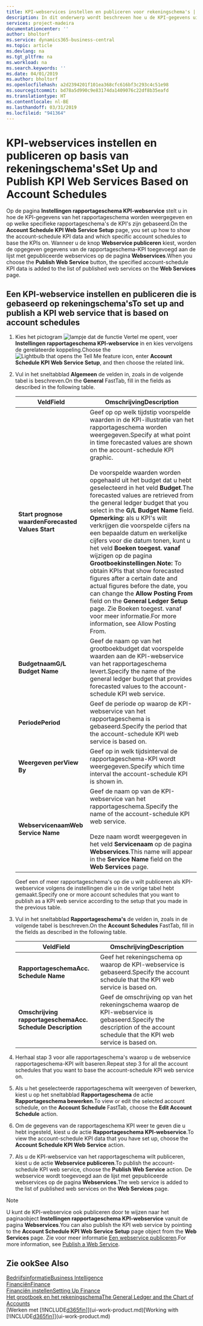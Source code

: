 ```yaml
---
title: KPI-webservices instellen en publiceren voor rekeningschema's | Microsoft Docs
description: In dit onderwerp wordt beschreven hoe u de KPI-gegevens uit het rapportageschema weergeeft op basis van specifieke rapportageschema's.
services: project-madeira
documentationcenter: ''
author: bholtorf
ms.service: dynamics365-business-central
ms.topic: article
ms.devlang: na
ms.tgt_pltfrm: na
ms.workload: na
ms.search.keywords: ''
ms.date: 04/01/2019
ms.author: bholtorf
ms.openlocfilehash: a2d2394201f101ea368cfc616bf3c293c4c51e98
ms.sourcegitcommit: bd78a5d990c9e83174da1409076c22df8b35eafd
ms.translationtype: HT
ms.contentlocale: nl-BE
ms.lasthandoff: 03/31/2019
ms.locfileid: "941364"
---
```

# <a name="set-up-and-publish-kpi-web-services-based-on-account-schedules"></a><span data-ttu-id="b0fd5-103">KPI-webservices instellen en publiceren op basis van rekeningschema's</span><span class="sxs-lookup"><span data-stu-id="b0fd5-103">Set Up and Publish KPI Web Services Based on Account Schedules</span></span>
<span data-ttu-id="b0fd5-104">Op de pagina **Instellingen rapportageschema KPI-webservice** stelt u in hoe de KPI-gegevens van het rapportageschema worden weergegeven en op welke specifieke rapportageschema's de KPI's zijn gebaseerd.</span><span class="sxs-lookup"><span data-stu-id="b0fd5-104">On the **Account Schedule KPI Web Service Setup** page, you set up how to show the account-schedule KPI data and which specific account schedules to base the KPIs on.</span></span> <span data-ttu-id="b0fd5-105">Wanneer u de knop **Webservice publiceren** kiest, worden de opgegeven gegevens van de rapportageschema-KPI toegevoegd aan de lijst met gepubliceerde webservices op de pagina **Webservices**.</span><span class="sxs-lookup"><span data-stu-id="b0fd5-105">When you choose the **Publish Web Service** button, the specified account-schedule KPI data is added to the list of published web services on the **Web Services** page.</span></span>  

## <a name="to-set-up-and-publish-a-kpi-web-service-that-is-based-on-account-schedules"></a><span data-ttu-id="b0fd5-106">Een KPI-webservice instellen en publiceren die is gebaseerd op rekeningschema's</span><span class="sxs-lookup"><span data-stu-id="b0fd5-106">To set up and publish a KPI web service that is based on account schedules</span></span>  
1.  <span data-ttu-id="b0fd5-107">Kies het pictogram ![lampje dat de functie Vertel me opent](media/ui-search/search_small.png "Vertel me wat u wilt doen"), voer **Instellingen rapportageschema KPI-webservice** in en kies vervolgens de gerelateerde koppeling.</span><span class="sxs-lookup"><span data-stu-id="b0fd5-107">Choose the ![Lightbulb that opens the Tell Me feature](media/ui-search/search_small.png "Tell me what you want to do") icon, enter **Account Schedule KPI Web Service Setup**, and then choose the related link.</span></span>  
2.  <span data-ttu-id="b0fd5-108">Vul in het sneltabblad **Algemeen** de velden in, zoals in de volgende tabel is beschreven.</span><span class="sxs-lookup"><span data-stu-id="b0fd5-108">On the **General** FastTab, fill in the fields as described in the following table.</span></span>  

    |<span data-ttu-id="b0fd5-109">Veld</span><span class="sxs-lookup"><span data-stu-id="b0fd5-109">Field</span></span>|<span data-ttu-id="b0fd5-110">Omschrijving</span><span class="sxs-lookup"><span data-stu-id="b0fd5-110">Description</span></span>|  
    |---------------------------------|---------------------------------------|  
    |<span data-ttu-id="b0fd5-111">**Start prognose waarden**</span><span class="sxs-lookup"><span data-stu-id="b0fd5-111">**Forecasted Values Start**</span></span>|<span data-ttu-id="b0fd5-112">Geef op op welk tijdstip voorspelde waarden in de KPI-illustratie van het rapportageschema worden weergegeven.</span><span class="sxs-lookup"><span data-stu-id="b0fd5-112">Specify at what point in time forecasted values are shown on the account-schedule KPI graphic.</span></span><br /><br /> <span data-ttu-id="b0fd5-113">De voorspelde waarden worden opgehaald uit het budget dat u hebt geselecteerd in het veld **Budget**.</span><span class="sxs-lookup"><span data-stu-id="b0fd5-113">The forecasted values are retrieved from the general ledger budget that you select in the **G/L Budget Name** field.</span></span> <span data-ttu-id="b0fd5-114">**Opmerking:** als u KPI's wilt verkrijgen die voorspelde cijfers na een bepaalde datum en werkelijke cijfers voor die datum tonen, kunt u het veld **Boeken toegest. vanaf** wijzigen op de pagina **Grootboekinstellingen**.</span><span class="sxs-lookup"><span data-stu-id="b0fd5-114">**Note:**  To obtain KPIs that show forecasted figures after a certain date and actual figures before the date, you can change the **Allow Posting From** field on the **General Ledger Setup** page.</span></span> <span data-ttu-id="b0fd5-115">Zie Boeken toegest. vanaf voor meer informatie.</span><span class="sxs-lookup"><span data-stu-id="b0fd5-115">For more information, see Allow Posting From.</span></span>|  
    |<span data-ttu-id="b0fd5-116">**Budgetnaam**</span><span class="sxs-lookup"><span data-stu-id="b0fd5-116">**G/L Budget Name**</span></span>|<span data-ttu-id="b0fd5-117">Geef de naam op van het grootboekbudget dat voorspelde waarden aan de KPI-webservice van het rapportageschema levert.</span><span class="sxs-lookup"><span data-stu-id="b0fd5-117">Specify the name of the general ledger budget that provides forecasted values to the account-schedule KPI web service.</span></span>|  
    |<span data-ttu-id="b0fd5-118">**Periode**</span><span class="sxs-lookup"><span data-stu-id="b0fd5-118">**Period**</span></span>|<span data-ttu-id="b0fd5-119">Geef de periode op waarop de KPI-webservice van het rapportageschema is gebaseerd.</span><span class="sxs-lookup"><span data-stu-id="b0fd5-119">Specify the period that the account-schedule KPI web service is based on.</span></span>|  
    |<span data-ttu-id="b0fd5-120">**Weergeven per**</span><span class="sxs-lookup"><span data-stu-id="b0fd5-120">**View By**</span></span>|<span data-ttu-id="b0fd5-121">Geef op in welk tijdsinterval de rapportageschema-KPI wordt weergegeven.</span><span class="sxs-lookup"><span data-stu-id="b0fd5-121">Specify which time interval the account-schedule KPI is shown in.</span></span>|  
    |<span data-ttu-id="b0fd5-122">**Webservicenaam**</span><span class="sxs-lookup"><span data-stu-id="b0fd5-122">**Web Service Name**</span></span>|<span data-ttu-id="b0fd5-123">Geef de naam op van de KPI-webservice van het rapportageschema.</span><span class="sxs-lookup"><span data-stu-id="b0fd5-123">Specify the name of the account-schedule KPI web service.</span></span><br /><br /> <span data-ttu-id="b0fd5-124">Deze naam wordt weergegeven in het veld **Servicenaam** op de pagina **Webservices**.</span><span class="sxs-lookup"><span data-stu-id="b0fd5-124">This name will appear in the **Service Name** field on the **Web Services** page.</span></span>|  

    <span data-ttu-id="b0fd5-125">Geef een of meer rapportageschema's op die u wilt publiceren als KPI-webservice volgens de instellingen die u in de vorige tabel hebt gemaakt.</span><span class="sxs-lookup"><span data-stu-id="b0fd5-125">Specify one or more account schedules that you want to publish as a KPI web service according to the setup that you made in the previous table.</span></span>  

3.  <span data-ttu-id="b0fd5-126">Vul in het sneltabblad **Rapportageschema's** de velden in, zoals in de volgende tabel is beschreven.</span><span class="sxs-lookup"><span data-stu-id="b0fd5-126">On the **Account Schedules** FastTab, fill in the fields as described in the following table.</span></span>  

    |<span data-ttu-id="b0fd5-127">Veld</span><span class="sxs-lookup"><span data-stu-id="b0fd5-127">Field</span></span>|<span data-ttu-id="b0fd5-128">Omschrijving</span><span class="sxs-lookup"><span data-stu-id="b0fd5-128">Description</span></span>|  
    |---------------------------------|---------------------------------------|  
    |<span data-ttu-id="b0fd5-129">**Rapportageschema**</span><span class="sxs-lookup"><span data-stu-id="b0fd5-129">**Acc. Schedule Name**</span></span>|<span data-ttu-id="b0fd5-130">Geef het rekeningschema op waarop de KPI-webservice is gebaseerd.</span><span class="sxs-lookup"><span data-stu-id="b0fd5-130">Specify the account schedule that the KPI web service is based on.</span></span>|  
    |<span data-ttu-id="b0fd5-131">**Omschrijving rapportageschema**</span><span class="sxs-lookup"><span data-stu-id="b0fd5-131">**Acc. Schedule Description**</span></span>|<span data-ttu-id="b0fd5-132">Geef de omschrijving op van het rekeningschema waarop de KPI-webservice is gebaseerd.</span><span class="sxs-lookup"><span data-stu-id="b0fd5-132">Specify the description of the account schedule that the KPI web service is based on.</span></span>|  

4.  <span data-ttu-id="b0fd5-133">Herhaal stap 3 voor alle rapportageschema's waarop u de webservice rapportageschema-KPI wilt baseren.</span><span class="sxs-lookup"><span data-stu-id="b0fd5-133">Repeat step 3 for all the account schedules that you want to base the account-schedule KPI web service on.</span></span>  
5.  <span data-ttu-id="b0fd5-134">Als u het geselecteerde rapportageschema wilt weergeven of bewerken, kiest u op het sneltabblad **Rapportageschema** de actie **Rapportageschema bewerken**.</span><span class="sxs-lookup"><span data-stu-id="b0fd5-134">To view or edit the selected account schedule, on the **Account Schedule** FastTab, choose the **Edit Account Schedule** action.</span></span>  
6.  <span data-ttu-id="b0fd5-135">Om de gegevens van de rapportageschema KPI weer te geven die u hebt ingesteld, kiest u de actie **Rapportageschema KPI-webservice**.</span><span class="sxs-lookup"><span data-stu-id="b0fd5-135">To view the account-schedule KPI data that you have set up, choose the **Account Schedule KPI Web Service** action.</span></span>  
7.  <span data-ttu-id="b0fd5-136">Als u de KPI-webservice van het rapportageschema wilt publiceren, kiest u de actie **Webservice publiceren**.</span><span class="sxs-lookup"><span data-stu-id="b0fd5-136">To publish the account-schedule KPI web service, choose the **Publish Web Service** action.</span></span> <span data-ttu-id="b0fd5-137">De webservice wordt toegevoegd aan de lijst met gepubliceerde webservices op de pagina **Webservices**.</span><span class="sxs-lookup"><span data-stu-id="b0fd5-137">The web service is added to the list of published web services on the **Web Services** page.</span></span>  

> [!NOTE]  
>  <span data-ttu-id="b0fd5-138">U kunt de KPI-webservice ook publiceren door te wijzen naar het paginaobject **Instellingen rapportageschema KPI-webservice** vanuit de pagina **Webservices**.</span><span class="sxs-lookup"><span data-stu-id="b0fd5-138">You can also publish the KPI web service by pointing to the **Account Schedule KPI Web Service Setup** page object from the **Web Services** page.</span></span> <span data-ttu-id="b0fd5-139">Zie voor meer informatie [Een webservice publiceren](across-how-publish-web-service.md).</span><span class="sxs-lookup"><span data-stu-id="b0fd5-139">For more information, see [Publish a Web Service](across-how-publish-web-service.md).</span></span>  

## <a name="see-also"></a><span data-ttu-id="b0fd5-140">Zie ook</span><span class="sxs-lookup"><span data-stu-id="b0fd5-140">See Also</span></span>  
[<span data-ttu-id="b0fd5-141">Bedrijfsinformatie</span><span class="sxs-lookup"><span data-stu-id="b0fd5-141">Business Intelligence</span></span>](bi.md)  
[<span data-ttu-id="b0fd5-142">Financiën</span><span class="sxs-lookup"><span data-stu-id="b0fd5-142">Finance</span></span>](finance.md)  
[<span data-ttu-id="b0fd5-143">Financiën instellen</span><span class="sxs-lookup"><span data-stu-id="b0fd5-143">Setting Up Finance</span></span>](finance-setup-finance.md)  
[<span data-ttu-id="b0fd5-144">Het grootboek en het rekeningschema</span><span class="sxs-lookup"><span data-stu-id="b0fd5-144">The General Ledger and the Chart of Accounts</span></span>](finance-general-ledger.md)  
<span data-ttu-id="b0fd5-145">[Werken met [!INCLUDE[d365fin](includes/d365fin_md.md)]](ui-work-product.md)</span><span class="sxs-lookup"><span data-stu-id="b0fd5-145">[Working with [!INCLUDE[d365fin](includes/d365fin_md.md)]](ui-work-product.md)</span></span>
